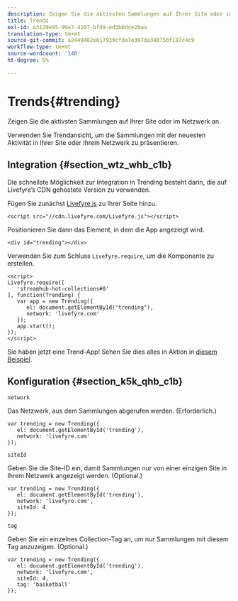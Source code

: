 ```yaml
---
description: Zeigen Sie die aktivsten Sammlungen auf Ihrer Site oder im Netzwerk an.
title: Trends
exl-id: a3129e95-90e7-4107-bfd9-ed3b0dce20aa
translation-type: tm+mt
source-git-commit: a2449482e617939cfda7e367da34875bf187c4c9
workflow-type: tm+mt
source-wordcount: '140'
ht-degree: 5%

---
```


# Trends{#trending}

Zeigen Sie die aktivsten Sammlungen auf Ihrer Site oder im Netzwerk an.

Verwenden Sie Trendansicht, um die Sammlungen mit der neuesten Aktivität in Ihrer Site oder Ihrem Netzwerk zu präsentieren.

## Integration {#section_wtz_whb_c1b}

Die schnellste Möglichkeit zur Integration in Trending besteht darin, die auf Livefyre’s CDN gehostete Version zu verwenden.

Fügen Sie zunächst [Livefyre.js](https://github.com/Livefyre/Livefyre.js) zu Ihrer Seite hinzu.

```
<script src="//cdn.livefyre.com/Livefyre.js"></script> 
```

Positionieren Sie dann das Element, in dem die App angezeigt wird.

```
<div id="trending"></div>
```

Verwenden Sie zum Schluss `Livefyre.require`, um die Komponente zu erstellen.

```
<script> 
Livefyre.require([ 
   'streamhub-hot-collections#0' 
], function(Trending) {     
   var app = new Trending({ 
      el: document.getElementById("trending"), 
      network: 'livefyre.com' 
   }); 
   app.start(); 
}); 
</script>
```

Sie haben jetzt eine Trend-App! Sehen Sie dies alles in Aktion in [diesem Beispiel](https://codepen.io/gobengo/pen/GijEy).

## Konfiguration {#section_k5k_qhb_c1b}

`network`

Das Netzwerk, aus dem Sammlungen abgerufen werden. (Erforderlich.)

```
var trending = new Trending({ 
   el: document.getElementById('trending'), 
   network: 'livefyre.com' 
});
```

`siteId`

Geben Sie die Site-ID ein, damit Sammlungen nur von einer einzigen Site in Ihrem Netzwerk angezeigt werden. (Optional.)

```
var trending = new Trending({ 
   el: document.getElementById('trending'), 
   network: 'livefyre.com', 
   siteId: 4 
});
```

`tag`

Geben Sie ein einzelnes Collection-Tag an, um nur Sammlungen mit diesem Tag anzuzeigen. (Optional.)

```
var trending = new Trending({ 
   el: document.getElementById('trending'), 
   network: 'livefyre.com', 
   siteId: 4, 
   tag: 'basketball' 
});
```
